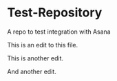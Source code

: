 # Test-Repository
A repo to test integration with Asana

This is an edit to this file.

This is another edit.

And another edit.